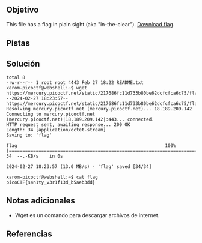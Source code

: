 ## Objetivo
This file has a flag in plain sight (aka "in-the-clear"). [Download flag](https://mercury.picoctf.net/static/217686fc11d733b80be62dcfcfca6c75/flag).

## Pistas

## Solución
```xarom-picoctf@webshell:~$ ls -l
total 8
-rw-r--r-- 1 root root 4443 Feb 27 18:22 README.txt
xarom-picoctf@webshell:~$ wget https://mercury.picoctf.net/static/217686fc11d733b80be62dcfcfca6c75/flag
--2024-02-27 18:23:57--  https://mercury.picoctf.net/static/217686fc11d733b80be62dcfcfca6c75/flag
Resolving mercury.picoctf.net (mercury.picoctf.net)... 18.189.209.142
Connecting to mercury.picoctf.net (mercury.picoctf.net)|18.189.209.142|:443... connected.
HTTP request sent, awaiting response... 200 OK
Length: 34 [application/octet-stream]
Saving to: 'flag'

flag                                                       100%[=======================================================================================================================================>]      34  --.-KB/s    in 0s      

2024-02-27 18:23:57 (13.0 MB/s) - 'flag' saved [34/34]

xarom-picoctf@webshell:~$ cat flag 
picoCTF{s4n1ty_v3r1f13d_b5aeb3dd}
```
## Notas adicionales
* Wget es un comando para descargar archivos de internet.
## Referencias